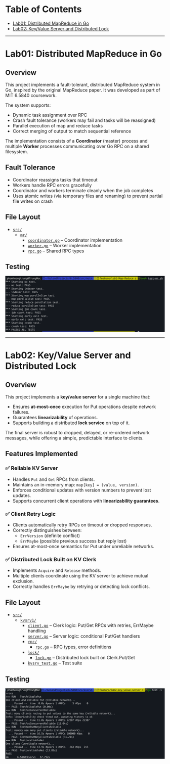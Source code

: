 # Table of Contents

- [Lab01: Distributed MapReduce in Go](#lab01-distributed-mapreduce-in-go)
- [Lab02: Key/Value Server and Distributed Lock](#lab02-keyvalue-server-and-distributed-lock)

---

# Lab01: Distributed MapReduce in Go

## Overview

This project implements a fault-tolerant, distributed MapReduce system in Go, inspired by the original MapReduce paper. It was developed as part of MIT 6.5840 coursework.

The system supports:

- Dynamic task assignment over RPC
- Crash fault tolerance (workers may fail and tasks will be reassigned)
- Parallel execution of map and reduce tasks
- Correct merging of output to match sequential reference

The implementation consists of a **Coordinator** (master) process and multiple **Worker** processes communicating over Go RPC on a shared filesystem.

## Fault Tolerance

- Coordinator reassigns tasks that timeout
- Workers handle RPC errors gracefully
- Coordinator and workers terminate cleanly when the job completes
- Uses atomic writes (via temporary files and renaming) to prevent partial file writes on crash

## File Layout

- [`src/`](src/)
    - [`mr/`](src/mr/)
        - [`coordinator.go`](src/mr/coordinator.go) – Coordinator implementation
        - [`worker.go`](src/mr/worker.go) – Worker implementation
        - [`rpc.go`](src/mr/rpc.go) – Shared RPC types

## Testing
![Lab01 result](images/Lab01.png)

---
# Lab02: Key/Value Server and Distributed Lock

## Overview

This project implements a **key/value server** for a single machine that:

- Ensures **at-most-once** execution for Put operations despite network failures.
- Guarantees **linearizability** of operations.
- Supports building a distributed **lock service** on top of it.

The final server is robust to dropped, delayed, or re-ordered network messages, while offering a simple, predictable interface to clients.

## Features Implemented
### ✅ Reliable KV Server
- Handles `Put` and `Get` RPCs from clients.
- Maintains an in-memory map: `map[key] = (value, version)`.
- Enforces conditional updates with version numbers to prevent lost updates.
- Supports concurrent client operations with **linearizability guarantees**.

### ✅ Client Retry Logic
- Clients automatically retry RPCs on timeout or dropped responses.
- Correctly distinguishes between:
    - `ErrVersion` (definite conflict)
    - `ErrMaybe` (possible previous success but reply lost)
- Ensures at-most-once semantics for Put under unreliable networks.

### ✅ Distributed Lock Built on KV Clerk
- Implements `Acquire` and `Release` methods.
- Multiple clients coordinate using the KV server to achieve mutual exclusion.
- Correctly handles `ErrMaybe` by retrying or detecting lock conflicts.

## File Layout

- [`src/`](src/)
    - [`kvsrv1/`](src/kvsrv1/)
        - [`client.go`](src/kvsrv1/client.go) – Clerk logic: Put/Get RPCs with retries, ErrMaybe handling
        - [`server.go`](src/kvsrv1/server.go) – Server logic: conditional Put/Get handlers
        - [`rpc/`](src/kvsrv1/rpc/)
            - [`rpc.go`](src/kvsrv1/rpc/rpc.go) – RPC types, error definitions
        - [`lock/`](src/kvsrv1/lock/)
            - [`lock.go`](src/kvsrv1/lock/lock.go) – Distributed lock built on Clerk.Put/Get
        - [`kvsrv_test.go`](src/kvsrv1/kvsrv_test.go) – Test suite

## Testing
![Lab02 result](images/Lab02.png)